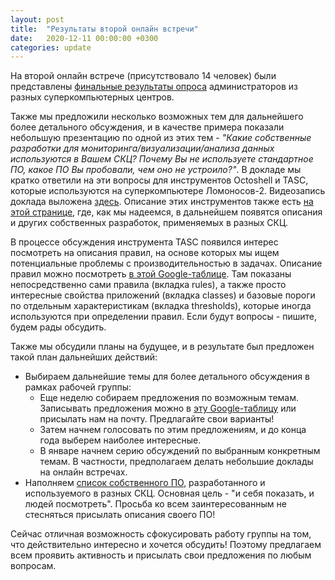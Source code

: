 ```yaml
---
layout: post
title:  "Результаты второй онлайн встречи"
date:   2020-12-11 00:00:00 +0300
categories: update
---
```

На второй онлайн встрече (присутствовало 14 человек) были представлены [финальные результаты опроса](/assets/final_scc_survey.pdf) администраторов из разных суперкомпьютерных центров. 

Также мы предложили несколько возможных тем для дальнейшего более детального обсуждения, и в качестве примера показали небольшую презентацию по одной из этих тем - _"Какие собственные разработки для мониторинга/визуализации/анализа данных используются в Вашем СКЦ? Почему Вы не используете стандартное ПО, какое ПО Вы пробовали, чем оно не устроило?"_. В докладе мы кратко ответили на эти вопросы для инструментов Octoshell и TASC, которые используются на суперкомпьютере Ломоносов-2. Видеозапись доклада выложена [здесь](/assets/presentation_12_2020.mp4). Описание этих инструментов также есть [на этой странице](/proprietary/index.html), где, как мы надеемся, в дальнейшем появятся описания и других собственных разработок, применяемых в разных СКЦ.

В процессе обсуждения инструмента TASC появился интерес посмотреть на описания правил, на основе которых мы ищем потенциальные проблемы с производительностью в задачах. Описание правил можно посмотреть [в этой Google-таблице](https://docs.google.com/spreadsheets/d/10_E7IqUdur06bbHizvhoIWHc9JwMZtnx2jGowfn-BFs/edit#gid=0). Там показаны непосредственно сами правила (вкладка rules), а также просто интересные свойства приложений (вкладка classes) и базовые пороги по отдельным характеристикам (вкладка thresholds), которые иногда используются при определении правил. Если будут вопросы - пишите, будем рады обсудить.

Также мы обсудили планы на будущее, и в результате был предложен такой план дальнейших действий:
- Выбираем дальнейшие темы для более детального обсуждения в рамках рабочей группы:
	- Еще неделю собираем предложения по возможным темам. Записывать предложения можно в [эту Google-таблицу](https://docs.google.com/spreadsheets/d/1K33wB3KzKcHTgD116NZQHvCn9XjfRpNjSXnXT00onc4/edit#gid=0) или присылать нам на почту. Предлагайте свои варианты!
	- Затем начнем голосовать по этим предложениям, и до конца года выберем наиболее интересные.
	- В январе начнем серию обсуждений по выбранным конкретным темам. В частности, предполагаем делать небольшие доклады на онлайн встречах.
- Наполняем [список собственного ПО](/proprietary/index.html), разработанного и используемого в разных СКЦ. Основная цель - "и себя показать, и людей посмотреть". Просьба ко всем заинтересованным не стесняться присылать описания своего ПО!

Сейчас отличная возможность сфокусировать работу группы на том, что действительно интересно и хочется обсудить! Поэтому предлагаем всем проявить активность и присылать свои предложения по любым вопросам.
